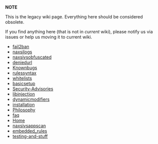 
**NOTE**

This is the legacy wiki page.
Everything here should be considered obsolete.

If you find anything here (that is not in *current* wiki),
please notify us via issues or help us moving it to current wiki.



  * [fail2ban](olds-A-fail2ban-profile-for-Naxsi)
  * [naxsilogs](olds-naxsilogs)
  * [naxsivsobfuscated](olds-naxsivsobfuscated)
  * [deniedurl](olds-deniedurl)
  * [Knownbugs](olds-Knownbugs)
  * [rulessyntax](olds-rulessyntax)
  * [whitelists](olds-whitelists)
  * [basicsetup](olds-basicsetup)
  * [Security-Advisories](olds-Security-Advisories)
  * [libinjection](olds-libinjection)
  * [dynamicmodifiers](olds-dynamicmodifiers)
  * [installation](olds-installation)
  * [Philosophy](olds-Philosophy)
  * [faq](olds-faq)
  * [Home](olds-Home)
  * [naxsivsappscan](olds-naxsivsappscan)
  * [embedded_rules](olds-embedded_rules)
  * [testing-and-stuff](olds-testing-and-stuff)
